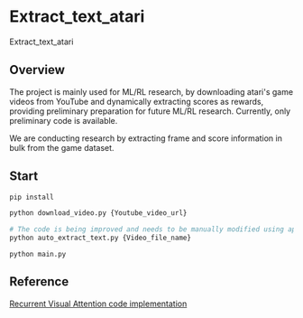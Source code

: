 # Extract_text_atari

Extract_text_atari

## Overview

The project is mainly used for ML/RL research, by downloading atari's game videos from YouTube and dynamically extracting scores as rewards, providing preliminary preparation for future ML/RL research. Currently, only preliminary code is available.

We are conducting research by extracting frame and score information in bulk from the game dataset.

## Start
```bash
pip install

python download_video.py {Youtube_video_url}

# The code is being improved and needs to be manually modified using appropriate detection methods
python auto_extract_text.py {Video_file_name}
```

```base
python main.py
```

## Reference
[Recurrent Visual Attention code implementation](https://github.com/kevinzakka/recurrent-visual-attention)